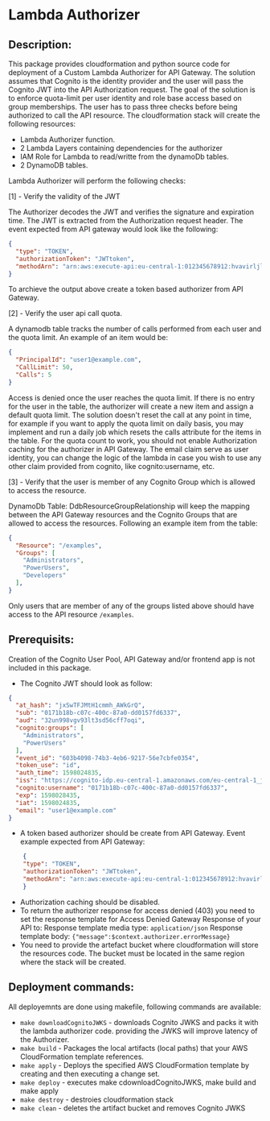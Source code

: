 # Lambda Authorizer

## Description: 
This package provides cloudformation and python source code for deployment of a Custom Lambda Authorizer for API Gateway. The solution assumes that Cognito is the identity provider and the user will pass the Cognito JWT into the API Authorization request. The goal of the solution is to enforce quota-limit per user identity and role base access based on group memberships. The user has to pass three checks before being authorized to call the API resource. The cloudformation stack will create the following resources:
- Lambda Authorizer function.
- 2 Lambda Layers containing dependencies for the authorizer
- IAM Role for Lambda to read/writte from the dynamoDb tables.
- 2 DynamoDB tables.


Lambda Authorizer will perform the following checks:

[1] - Verify the validity of the JWT

The Authorizer decodes the JWT and verifies the signature and expiration time.
The JWT is extracted from the Authorization request header. The event expected from API gateway would look like the following:
```json
{
  "type": "TOKEN",
  "authorizationToken": "JWTtoken",
  "methodArn": "arn:aws:execute-api:eu-central-1:012345678912:hvavirljld/*/GET/secrets"
}
```
To archieve the output above create a token based authorizer from API Gateway. 

[2] - Verify the user api call quota.

A dynamodb table tracks the number of calls performed from each user and the quota limit.
An example of an item would be:
```json
{
  "PrincipalId": "user1@example.com",
  "CallLimit": 50,
  "Calls": 5
}
```
Access is denied once the user reaches the quota limit. If there is no entry for the user in the table, the authorizer will create a new item and assign a default quota limit. The solution doesn't reset the call at any point in time, for example if you want to apply the quota limit on daily basis, you may implement and run a daily job which resets the calls attribute for the items in the table. For the quota count to work, you should not enable Authorization caching for the authorizer in API Gateway. The email claim serve as user identity, you can change the logic of the lambda in case you wish to use any other claim provided from cognito, like cognito:username, etc.

[3] - Verify that the user is member of any Cognito Group which is allowed to access the resource.

DynamoDb Table: DdbResourceGroupRelationship will keep the mapping between the API Gateway resources and the Cognito Groups that are allowed to access the resources. Following an example item from the table:
```json
{
  "Resource": "/examples",
  "Groups": [
    "Administrators",
    "PowerUsers",
    "Developers"
  ],
}
```
Only users that are member of any of the groups listed above should have access to the API resource 
```/examples```.





## Prerequisits:
Creation of the Cognito User Pool, API Gateway and/or frontend app is not included in this package.
- The Cognito JWT should look as follow:
```json
{
  "at_hash": "jxSwTFJMtH1cmmh_AWkGrQ",
  "sub": "0171b18b-c07c-400c-87a0-dd0157fd6337",
  "aud": "32un998vgv93lt3sd56cff7oqi",
  "cognito:groups": [
    "Administrators",
    "PowerUsers"
  ],
  "event_id": "603b4098-74b3-4eb6-9217-56e7cbfe0354",
  "token_use": "id",
  "auth_time": 1598024835,
  "iss": "https://cognito-idp.eu-central-1.amazonaws.com/eu-central-1_jFzGA5opU",
  "cognito:username": "0171b18b-c07c-400c-87a0-dd0157fd6337",
  "exp": 1598028435,
  "iat": 1598024835,
  "email": "user1@example.com"
}
```
- A token based authorizer should be create from API Gateway.
  Event example expected from API Gateway:
```json
    {
    "type": "TOKEN",
    "authorizationToken": "JWTtoken",
    "methodArn": "arn:aws:execute-api:eu-central-1:012345678912:hvavirljld/*/GET/secrets"
    }
```
- Authorization caching should be disabled.
- To return the authorizer response for access denied (403) you need to set the response template for Access Denied Gateway Response of your API to:
Response template media type: ```application/json```
Response template body: ```{"message":$context.authorizer.errorMessage}```   
- You need to provide the artefact bucket where cloudformation will store the resources code. The bucket must be located in the same region where the stack will be created.

## Deployment commands: 
All deployemnts are done using makefile, following commands are available: 
 - ```make downloadCognitoJWKS```    - downloads Cognito JWKS and packs it with the lambda authorizer code.
                                       providing the JWKS will improve latency of the Authorizer.
 - ```make build```                  - Packages the local artifacts (local paths) that your AWS
                                       CloudFormation template references.      
 - ```make apply```                  - Deploys  the specified AWS CloudFormation template by creating and 
                                       then executing a change set. 
 - ```make deploy```                 - executes make cdownloadCognitoJWKS, make build and make apply
 - ```make destroy```                - destroies cloudformation stack
 - ```make clean```                  - deletes the artifact bucket and removes Cognito JWKS



